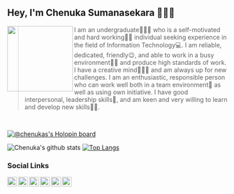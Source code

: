 ## Hey, I'm Chenuka Sumanasekara 👨🏻‍💻

<!--
**chenukas/chenukas** is a ✨ _special_ ✨ repository because its `README.md` (this file) appears on your GitHub profile.

Here are some ideas to get you started:

- 🔭 I’m currently working on ...
- 🌱 I’m currently learning ...
- 👯 I’m looking to collaborate on ...
- 🤔 I’m looking for help with ...
- 💬 Ask me about ...
- 📫 How to reach me: ...
- 😄 Pronouns: ...
- ⚡ Fun fact: ...
-->

<img align="left" width="150" src="https://octodex.github.com/images/welcometocat.png">

> I am an undergraduate👨🏻‍🎓 who is a self-motivated and hard working🧗🏻 individual seeking experience in the field of Information Technology💻. I am reliable, dedicated, friendly😉, and able to work in a busy environment🙇🏻 and produce high standards of work. I have a creative mind👨🏻‍🎨  and am always up for new challenges. I am an enthusiastic, responsible person who can work well both in a team environment🤪 as well as using own initiative. I have good interpersonal, leadership skills🤗, and am keen and very willing to learn and develop new skills🕵🏻.

</br>

[![@chenukas's Holopin board](https://holopin.io/api/user/board?user=chenukas)](https://holopin.io/@chenukas)
</br>

![Chenuka's github stats](https://github-readme-stats.vercel.app/api?username=chenukas&show_icons=true&hide_border=true)
[![Top Langs](https://github-readme-stats.vercel.app/api/top-langs/?username=chenukas&layout=compact&hide_border=true)](https://github.com/chenukas/github-readme-stats)
</br>

### Social Links

[<img align="left" alt="ChenukaSumanasekara | Twitter" width="22px" src="https://cdn.jsdelivr.net/npm/simple-icons@v3/icons/twitter.svg" />][twitter]
[<img align="left" alt="ChenukaSumanasekara | LinkedIn" width="22px" src="https://cdn.jsdelivr.net/npm/simple-icons@v3/icons/linkedin.svg" />][linkedin]
[<img align="left" alt="ChenukaSumanasekara | Facebook" width="22px" src="https://cdn.jsdelivr.net/npm/simple-icons@3.4.1/icons/facebook.svg" />][facebook]
[<img align="left" alt="ChenukaSumanasekara | Instagram" width="22px" src="https://cdn.jsdelivr.net/npm/simple-icons@3.4.1/icons/instagram.svg" />][instagram]
[<img align="left" alt="ChenukaSumanasekara | StackOverFlow" width="22px" src="https://cdn.jsdelivr.net/npm/simple-icons@3.4.1/icons/stackoverflow.svg" />][stackOverFlow]
[<img align="left" alt="ChenukaSumanasekara | DEV" width="22px" src="https://d2fltix0v2e0sb.cloudfront.net/dev-badge.svg" />][DEV]

[twitter]: https://twitter.com/ChenukaSu
[linkedin]: https://www.linkedin.com/in/chenukas/
[facebook]: https://www.facebook.com/chenukas
[instagram]: https://www.instagram.com/chenukas
[stackOverFlow]: https://stackoverflow.com/users/7865607/chenuka-sumanasekara
[DEV]: https://dev.to/chenukas


